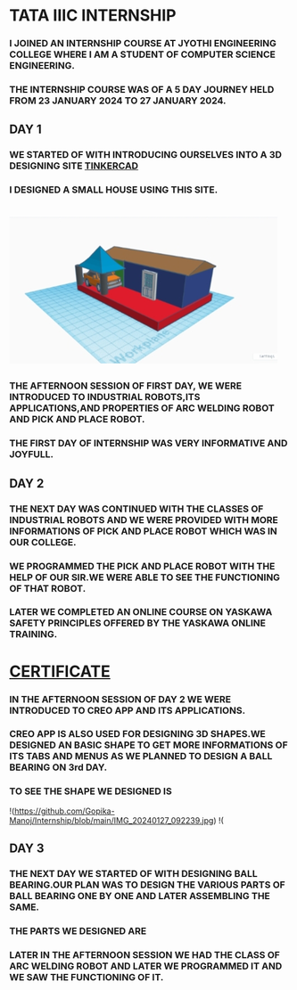 # TATA IIIC INTERNSHIP

### I JOINED AN INTERNSHIP COURSE AT JYOTHI ENGINEERING COLLEGE WHERE I AM A STUDENT OF COMPUTER SCIENCE ENGINEERING.
### THE INTERNSHIP COURSE WAS OF A 5 DAY JOURNEY HELD FROM 23 JANUARY 2024 TO 27 JANUARY 2024.

## DAY 1

### WE STARTED OF WITH INTRODUCING OURSELVES INTO A 3D DESIGNING SITE [TINKERCAD](https://www.tinkercad.com/things/h8pAe8wPh30-mighty-snaget-jofo/edit)
### I DESIGNED A SMALL HOUSE USING THIS SITE.
# ![DESIGN](https://github.com/Gopika-Manoj/Internship/blob/main/IMG_20240127_090432.jpg)
### THE AFTERNOON SESSION OF FIRST DAY, WE WERE INTRODUCED TO INDUSTRIAL ROBOTS,ITS APPLICATIONS,AND PROPERTIES OF ARC WELDING ROBOT AND PICK AND PLACE ROBOT.
### THE FIRST DAY OF INTERNSHIP WAS VERY INFORMATIVE AND JOYFULL.

## DAY 2

### THE NEXT DAY WAS CONTINUED WITH THE CLASSES OF INDUSTRIAL ROBOTS AND WE WERE PROVIDED WITH MORE INFORMATIONS OF PICK AND PLACE ROBOT WHICH WAS IN OUR COLLEGE.
### WE PROGRAMMED THE PICK AND PLACE ROBOT WITH THE HELP OF OUR SIR.WE WERE ABLE TO SEE THE FUNCTIONING OF THAT ROBOT.
### LATER WE COMPLETED AN ONLINE COURSE ON YASKAWA SAFETY PRINCIPLES OFFERED BY THE YASKAWA ONLINE TRAINING.
# [CERTIFICATE](DOC-20240124-WA0013..pdf)
### IN THE AFTERNOON SESSION OF DAY 2 WE WERE INTRODUCED TO CREO APP AND ITS APPLICATIONS.
### CREO APP IS ALSO USED FOR DESIGNING 3D SHAPES.WE DESIGNED AN BASIC SHAPE TO GET MORE INFORMATIONS OF ITS TABS AND MENUS AS WE PLANNED TO DESIGN A BALL BEARING ON 3rd DAY.
### TO SEE THE SHAPE WE DESIGNED IS
!(https://github.com/Gopika-Manoj/Internship/blob/main/IMG_20240127_092239.jpg)
!(


## DAY 3

### THE NEXT DAY WE STARTED OF WITH DESIGNING BALL BEARING.OUR PLAN WAS TO DESIGN THE VARIOUS PARTS OF BALL BEARING ONE BY ONE AND LATER ASSEMBLING THE SAME.
### THE PARTS WE DESIGNED ARE 


### LATER IN THE AFTERNOON SESSION WE HAD THE CLASS OF ARC WELDING ROBOT AND LATER WE PROGRAMMED IT AND WE SAW THE FUNCTIONING OF IT.


